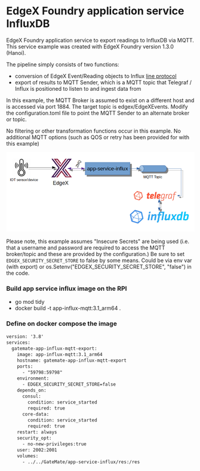 # EdgeX Foundry application service InfluxDB

EdgeX Foundry application service to export readings to InfluxDB via MQTT.  This service example was created with EdgeX Foundry version 1.3.0 (Hanoi).

The pipeline simply consists of two functions:
- conversion of EdgeX Event/Reading objects to Influx [line protocol](https://docs.influxdata.com/influxdb/v2.0/reference/syntax/line-protocol/)
- export of results to MQTT Sender, which is a MQTT topic that Telegraf / Influx is positioned to listen to and ingest data from

In this example, the MQTT Broker is assumed to exist on a different host and is accessed via port 1884.  The target topic is edgex/EdgeXEvents.  Modify the configuration.toml file to point the MQTT Sender to an alternate broker or topic.

No filtering or other transformation functions occur in this example.
No additional MQTT options (such as QOS or retry has been provided for with this example)

![image](./app-service-influx.png)

Please note, this example assumes "Insecure Secrets" are being used (i.e. that a username and password are required to access the MQTT broker/topic and these are provided by the configuration.)  Be sure to set `EDGEX_SECURITY_SECRET_STORE` to false by some means.  Could be via env var (with export) or os.Setenv("EDGEX_SECURITY_SECRET_STORE", "false") in the code.



### Build app service influx image on the RPI
- go mod tidy
- docker build -t app-influx-mqtt:3.1_arm64 .
 
### Define on docker compose the image 
```
version: '3.8'
services:
  gatemate-app-influx-mqtt-export:
    image: app-influx-mqtt:3.1_arm64
    hostname: gatemate-app-influx-mqtt-export
    ports:
      - "59798:59798"
    environment:
      - EDGEX_SECURITY_SECRET_STORE=false
    depends_on:
      consul:
        condition: service_started
        required: true
      core-data:
        condition: service_started
        required: true
    restart: always
    security_opt:
      - no-new-privileges:true
    user: 2002:2001
    volumes:
      - ../../GateMate/app-service-influx/res:/res
```



 